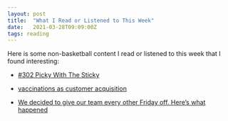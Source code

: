 ```yaml
---
layout: post
title:  "What I Read or Listened to This Week"
date:   2021-03-28T09:09:00Z
tags: reading
---
```

Here is some non-basketball content I read or listened to this week that I found interesting:


* [#302 Picky With The Sticky](https://www.canadaland.com/podcast/302-picky-with-the-sticky/)

* [vaccinations as customer acquisition](https://www.regs2riches.com/p/-vaccinations-as-customer-acquisition)

* [We decided to give our team every other Friday off. Here’s what happened](https://www.fastcompany.com/90610571/we-decided-to-give-our-team-every-other-friday-off-heres-what-happened)

